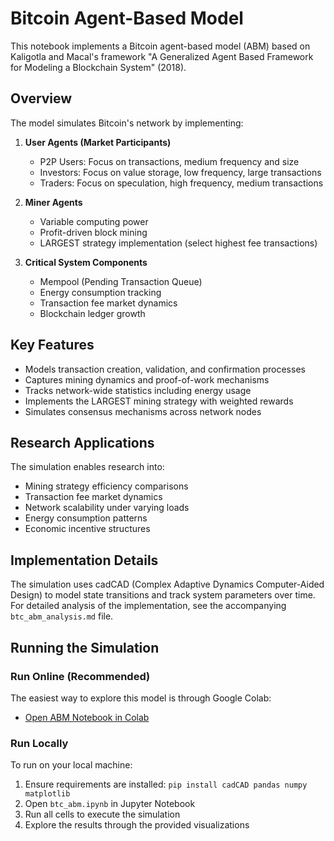# Bitcoin Agent-Based Model

This notebook implements a Bitcoin agent-based model (ABM) based on Kaligotla and Macal's framework "A Generalized Agent Based Framework for Modeling a Blockchain System" (2018).

## Overview

The model simulates Bitcoin's network by implementing:

1. **User Agents (Market Participants)**
   - P2P Users: Focus on transactions, medium frequency and size
   - Investors: Focus on value storage, low frequency, large transactions
   - Traders: Focus on speculation, high frequency, medium transactions

2. **Miner Agents**
   - Variable computing power
   - Profit-driven block mining
   - LARGEST strategy implementation (select highest fee transactions)

3. **Critical System Components**
   - Mempool (Pending Transaction Queue)
   - Energy consumption tracking
   - Transaction fee market dynamics
   - Blockchain ledger growth

## Key Features

- Models transaction creation, validation, and confirmation processes
- Captures mining dynamics and proof-of-work mechanisms
- Tracks network-wide statistics including energy usage
- Implements the LARGEST mining strategy with weighted rewards
- Simulates consensus mechanisms across network nodes

## Research Applications

The simulation enables research into:
- Mining strategy efficiency comparisons
- Transaction fee market dynamics
- Network scalability under varying loads
- Energy consumption patterns
- Economic incentive structures

## Implementation Details

The simulation uses cadCAD (Complex Adaptive Dynamics Computer-Aided Design) to model state transitions and track system parameters over time. For detailed analysis of the implementation, see the accompanying `btc_abm_analysis.md` file.

## Running the Simulation

### Run Online (Recommended)

The easiest way to explore this model is through Google Colab:

- [Open ABM Notebook in Colab](https://colab.research.google.com/drive/1AlQmLd51xPCS0HNHiGFGyv4lLdqTp17w)

### Run Locally

To run on your local machine:

1. Ensure requirements are installed: `pip install cadCAD pandas numpy matplotlib`
2. Open `btc_abm.ipynb` in Jupyter Notebook
3. Run all cells to execute the simulation
4. Explore the results through the provided visualizations